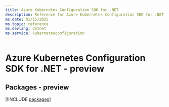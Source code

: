 ```yaml
---
title: Azure Kubernetes Configuration SDK for .NET
description: Reference for Azure Kubernetes Configuration SDK for .NET
ms.date: 01/15/2025
ms.topic: reference
ms.devlang: dotnet
ms.service: kubernetesconfiguration
---
```

# Azure Kubernetes Configuration SDK for .NET - preview
## Packages - preview
[!INCLUDE [packages](kubernetes-configuration-index.md)]